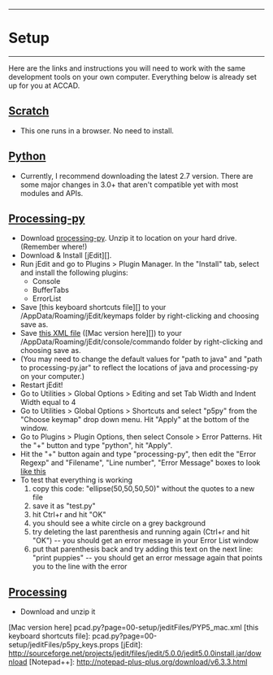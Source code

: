 --------------------------------
# Setup
--------------------------------

Here are the links and instructions you will need to work with the same development tools on your own computer.  Everything below is already set up for you at ACCAD.  

## [Scratch][]

- This one runs in a browser.  No need to install.  

## [Python](http://www.python.org/)

- Currently, I recommend downloading the latest 2.7 version.  There are some major changes in 3.0+ that aren't compatible yet with most modules and APIs.

## [Processing-py][processing-py]

- Download [processing-py][]. Unzip it to location on your hard drive. (Remember where!)
- Download & Install [jEdit][].
- Run jEdit and go to Plugins > Plugin Manager.  In the "Install" tab, select and install the following plugins:
	- Console
	- BufferTabs
	- ErrorList
- Save [this keyboard shortcuts file][] to your <USER>/AppData/Roaming/jEdit/keymaps folder by right-clicking and choosing save as.
- Save [this XML file][] ([Mac version here][]) to your <USER>/AppData/Roaming/jEdit/console/commando folder by right-clicking and choosing save as. 
- (You may need to change the default values for "path to java" and "path to processing-py.jar" to reflect the locations of java and processing-py on your computer.)
- Restart jEdit!
- Go to Utilities > Global Options > Editing and set Tab Width and Indent Width equal to 4
- Go to Utilities > Global Options > Shortcuts and select "p5py" from the "Choose keymap" drop down menu.  Hit "Apply" at the bottom of the window.
- Go to Plugins > Plugin Options, then select Console > Error Patterns.  Hit the "+" button and type "python", hit "Apply".
- Hit the "+" button again and type "processing-py", then edit the "Error Regexp" and "Filename", "Line number", "Error Message" boxes to look [like this](https://raw.github.com/jeisenma/ProgrammingConcepts/master/00-setup/jeditFiles/jEditErrorPatterns.png)
- To test that everything is working
	1. copy this code: "ellipse(50,50,50,50)" without the quotes to a new file
	2. save it as "test.py" 
	3. hit Ctrl+r and hit "OK"
	4. you should see a white circle on a grey background
	5. try deleting the last parenthesis and running again (Ctrl+r and hit "OK") -- you should get an error message in your Error List window
	6. put that parenthesis back and try adding this text on the next line: "print puppies" -- you should get an error message again that points you to the line with the error

<!--

- In jEdit, go to Plugins > Plugin Options.  Create a new error pattern by hitting the plus-sign button and edit to look like [this screenshot](https://www.dropbox.com/s/o37bi4v9wsec40s/jEditErrorPatterns.png?dl=1)
- Download [processing-py][]
- Unzip it to your Desktop
- Find the p5py.exe file inside the folder, right-click on it and choose "Pin to Taskbar"
-->

<!--
- In [Notepad++][] go to Run > Run...
- Copy and paste this command: 
	- java -jar Z:\processing.py-0021\processing-py.jar "$(FULL_CURRENT_PATH)"
- Then hit the "Save" button and name it: "processing-py"
- Assign the keystroke ctrl+R and hit "OK"
-->

## [Processing](http://processing.org/download/)

- Download and unzip it


[Scratch]: http://scratch.mit.edu/projects/editor/?tip_bar=getStarted
[processing-py]: https://github.com/jeisenma/ProgrammingConcepts/blob/master/00-setup/processing.py-0022.zip
[this XML file]: pcad.py?page=00-setup/jeditFiles/PYP5.xml
[Mac version here] pcad.py?page=00-setup/jeditFiles/PYP5_mac.xml
[this keyboard shortcuts file]: pcad.py?page=00-setup/jeditFiles/p5py_keys.props
[jEdit]: http://sourceforge.net/projects/jedit/files/jedit/5.0.0/jedit5.0.0install.jar/download
[Notepad++]: http://notepad-plus-plus.org/download/v6.3.3.html
